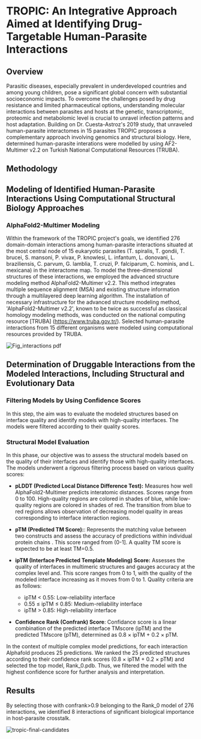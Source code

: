 # TROPIC: An Integrative Approach Aimed at Identifying Drug-Targetable Human-Parasite Interactions

## Overview

Parasitic diseases, especially prevalent in underdeveloped countries and among young children, pose a significant global concern with substantial socioeconomic impacts. To overcome the challenges posed by drug resistance and limited pharmaceutical options, understanding molecular interactions between parasites and hosts at the genetic, transcriptomic, proteomic and metabolomic level is crucial to unravel infection patterns and host adaptation. Building on Dr. Cuesta-Astroz's 2019 study, that unraveled human-parasite interactomes in 15 parasites TROPIC proposes a complementary approach involving genomics and structural biology. Here, determined human-parasite interations were modelled by using AF2-Multimer v2.2 on Turkish National Computational Resources (TRUBA).

## Methodology

## Modeling of Identified Human-Parasite Interactions Using Computational Structural Biology Approaches

### AlphaFold2-Multimer Modeling

Within the framework of the TROPIC project's goals, we identified 276 domain-domain interactions among human-parasite interactions situated at the most central node of 15 eukaryotic parasites (T. spiralis, T. gondii, T. brucei, S. mansoni, P. vivax, P. knowlesi, L. infantum, L. donovani, L. braziliensis, C. parvum, G. lamblia, T. cruzi, P. falciparum, C. hominis, and L. mexicana) in the interactome map. To model the three-dimensional structures of these interactions, we employed the advanced structure modeling method AlphaFold2-Multimer v2.2. This method integrates multiple sequence alignment (MSA) and existing structure information through a multilayered deep learning algorithm. The installation of necessary infrastructure for the advanced structure modeling method, 'AlphaFold2-Multimer v2.2', known to be twice as successful as classical homology modeling methods, was conducted on the national computing resource [TRUBA] (https://www.truba.gov.tr/).  Selected human-parasite interactions from 15 different organisms were modeled using computational resources provided by TRUBA.

![Fig_interactions pdf](https://github.com/beyzakaynarca/TROPIC/assets/113512363/32c96ada-5874-42d9-91d1-7151a31f56e7)



## Determination of Druggable Interactions from the Modeled Interactions, Including Structural and Evolutionary Data

### Filtering Models by Using Confidence Scores

In this step, the aim was to evaluate the modeled structures based on interface quality and identify models with high-quality interfaces. The models were filtered according to their quality scores.

### Structural Model Evaluation

In this phase, our objective was to assess the structural models based on the quality of their interfaces and identify those with high-quality interfaces. The models underwent a rigorous filtering process based on various quality scores:

- **pLDDT (Predicted Local Distance Difference Test):** Measures how well AlphaFold2-Multimer predicts interatomic distances. Scores range from 0 to 100. High-quality regions are colored in shades of blue, while low-quality regions are colored in shades of red. The transition from blue to red regions allows observation of decreasing model quality in areas corresponding to interface interaction regions.

- **pTM (Predicted TM Score):**: Represents the matching value between two constructs and assess the accuracy of predictions within individual protein chains . This score ranged from (0-1]. A quality TM score is expected to be at least TM=0.5.


- **ipTM (Interface Predicted Template Modeling) Score:** Assesses the quality of interfaces in multimeric structures and gauges accuracy at the complex level and. This score ranges from 0 to 1, with the quality of the modeled interface increasing as it moves from 0 to 1. Quality criteria are as follows:
  
  - ipTM < 0.55: Low-reliability interface
  - 0.55 ≤ ipTM ≤ 0.85: Medium-reliability interface
  - ipTM > 0.85: High-reliability interface

- **Confidence Rank (Confrank) Score**: Confidance score is a linear combination of the predicted interface TMscore (ipTM) and the predicted TMscore (pTM), determined as 0.8 × ipTM + 0.2 × pTM.

In the context of multiple complex model predictions, for each interaction Alphafold produces 25 predictions. We ranked the 25 predicted structures according to their confidence rank scores (0.8 × ipTM + 0.2 × pTM) and selected the top model, Rank_0.pdb. Thus, we filtered the model with the highest confidence score for further analysis and interpretation.


## Results

By selecting those with confrank>0.9 belonging to the Rank_0 model of 276 interactions, we identified 8 interactions of significant biological importance in host-parasite crosstalk.

![tropic-final-candidates](https://github.com/beyzakaynarca/TROPIC/assets/113512363/8bc8a6e3-3dbd-4c46-948d-f87ee2a7b993)
